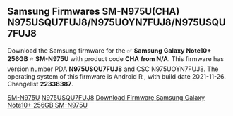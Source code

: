 <h2>Samsung Firmwares SM-N975U(CHA) N975USQU7FUJ8/N975UOYN7FUJ8/N975USQU7FUJ8</h2>
Download the Samsung firmware for the ✅ <strong>Samsung Galaxy Note10+ 256GB </strong> ⭐ <strong>SM-N975U</strong> with product code <strong>CHA</strong> <strong> from N/A</strong>. This firmware has version number PDA <strong>N975USQU7FUJ8</strong> and CSC N975UOYN7FUJ8. The operating system of this firmware is Android R , with build date 2021-11-26. Changelist <strong>22338387</strong>.


[SM-N975U](https://samfirm.shop/samsung/model/SM-N975U)
[N975USQU7FUJ8](https://samfirm.shop/samsung/pda/N975USQU7FUJ8)
[Download Firmware Samsung Galaxy Note10+ 256GB SM-N975U](https://samfirm.shop/samsung/firmware/478381)
